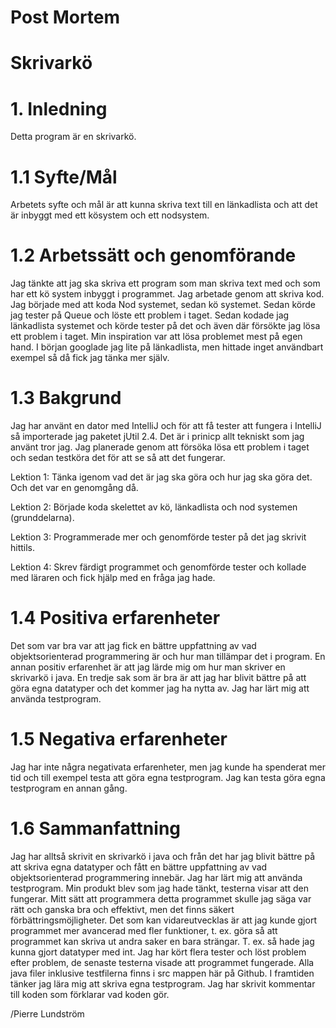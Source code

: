 # Post Mortem

# Skrivarkö

# 1. Inledning
Detta program är en skrivarkö.

# 1.1 Syfte/Mål
Arbetets syfte och mål är att kunna skriva text till en länkadlista och att det är inbyggt med ett kösystem och ett nodsystem.

# 1.2 Arbetssätt och genomförande
Jag tänkte att jag ska skriva ett program som man skriva text med och som har ett kö system inbyggt i programmet.
Jag arbetade genom att skriva kod. Jag började med att koda Nod systemet, sedan kö systemet. Sedan körde jag tester på Queue och löste ett problem i taget. Sedan kodade jag länkadlista systemet och körde tester på det och även där försökte jag lösa ett problem i taget. Min inspiration var att lösa problemet mest på egen hand. I början googlade jag lite på länkadlista, men hittade inget användbart exempel så då fick jag tänka mer själv.

# 1.3 Bakgrund
Jag har använt en dator med IntelliJ och för att få tester att fungera i IntelliJ så importerade jag paketet jUtil 2.4. Det är i prinicp allt tekniskt som jag använt tror jag.
Jag planerade genom att försöka lösa ett problem i taget och sedan testköra det för att se så att det fungerar.

Lektion 1: Tänka igenom vad det är jag ska göra och hur jag ska göra det. Och det var en genomgång då.

Lektion 2: Började koda skelettet av kö, länkadlista och nod systemen (grunddelarna).

Lektion 3: Programmerade mer och genomförde tester på det jag skrivit hittils.

Lektion 4: Skrev färdigt programmet och genomförde tester och kollade med läraren och fick hjälp med en fråga jag hade.

# 1.4 Positiva erfarenheter
Det som var bra var att jag fick en bättre uppfattning av vad objektsorienterad programmering är och hur man tillämpar det i program. En annan positiv erfarenhet är att jag lärde mig om hur man skriver en skrivarkö i java. En tredje sak som är bra är att jag har blivit bättre på att göra egna datatyper och det kommer jag ha nytta av.  Jag har lärt mig att använda testprogram.
# 1.5 Negativa erfarenheter
Jag har inte några negativata erfarenheter, men jag kunde ha spenderat mer tid och till exempel testa att göra egna testprogram. Jag kan testa göra egna testprogram en annan gång. 
# 1.6 Sammanfattning
Jag har alltså skrivit en skrivarkö i java och från det har jag blivit bättre på att skriva egna datatyper och fått en bättre uppfattning av vad objektsorienterad programmering innebär. Jag har lärt mig att använda testprogram. 
Min produkt blev som jag hade tänkt, testerna visar att den fungerar. Mitt sätt att programmera detta programmet skulle jag säga var rätt och ganska bra och effektivt, men det finns säkert förbättringsmöjligheter. Det som kan vidareutvecklas är att jag kunde gjort programmet mer avancerad med fler funktioner, t. ex. göra så att programmet kan skriva ut andra saker en bara strängar. T. ex. så hade jag kunna gjort datatyper med int. Jag har kört flera tester och löst problem efter problem, de senaste testerna visade att programmet fungerade. Alla java filer inklusive testfilerna finns i src mappen här på Github. I framtiden tänker jag lära mig att skriva egna testprogram. Jag har skrivit kommentar till koden som förklarar vad koden gör.

/Pierre Lundström
